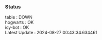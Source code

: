 ### Status


table : DOWN  
hogwarts : OK  
icy-bot : OK  
Latest Update : 2024-08-27 00:43:34.634461
